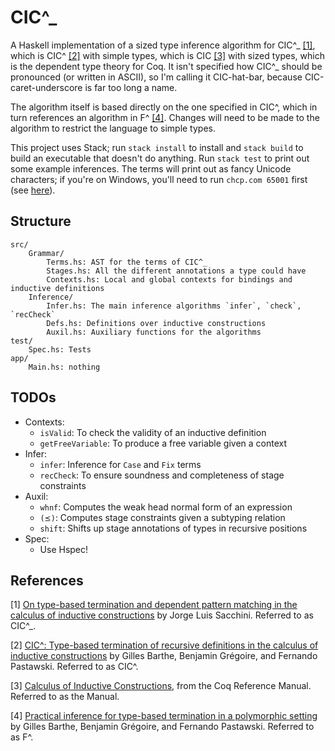 # CIC^_

A Haskell implementation of a sized type inference algorithm for CIC^_ [\[1\]](#f1), which is CIC^ [\[2\]](#f2) with simple types, which is CIC [\[3\]](#f3) with sized types, which is the dependent type theory for Coq. It isn't specified how CIC^_ should be pronounced (or written in ASCII), so I'm calling it CIC-hat-bar, because CIC-caret-underscore is far too long a name.

The algorithm itself is based directly on the one specified in CIC^, which in turn references an algorithm in F^ [\[4\]](#f4). Changes will need to be made to the algorithm to restrict the language to simple types.

This project uses Stack; run `stack install` to install and `stack build` to build an executable that doesn't do anything. Run `stack test` to print out some example inferences. The terms will print out as fancy Unicode characters; if you're on Windows, you'll need to run `chcp.com 65001` first (see [here](https://stackoverflow.com/q/25373116/9270195)).

## Structure
```
src/
    Grammar/
        Terms.hs: AST for the terms of CIC^_
        Stages.hs: All the different annotations a type could have
        Contexts.hs: Local and global contexts for bindings and inductive definitions
    Inference/
        Infer.hs: The main inference algorithms `infer`, `check`, `recCheck`
        Defs.hs: Definitions over inductive constructions
        Auxil.hs: Auxiliary functions for the algorithms
test/
    Spec.hs: Tests
app/
    Main.hs: nothing
```

## TODOs
* Contexts:
    - `isValid`: To check the validity of an inductive definition
    - `getFreeVariable`: To produce a free variable given a context
* Infer:
    - `infer`: Inference for `Case` and `Fix` terms
    - `recCheck`: To ensure soundness and completeness of stage constraints
* Auxil:
    - `whnf`: Computes the weak head normal form of an expression
    - `(⪯)`: Computes stage constraints given a subtyping relation
    - `shift`: Shifts up stage annotations of types in recursive positions
* Spec:
    - Use Hspec!

## References
<span id="f1">[1]</span> [On type-based termination and dependent pattern matching in the calculus of inductive constructions](https://pastel.archives-ouvertes.fr/pastel-00622429) by Jorge Luis Sacchini. Referred to as CIC^_.

<span id="f2">[2]</span> [CIC^: Type-based termination of recursive definitions in the calculus of inductive constructions](https://link.springer.com/chapter/10.1007/11916277_18) by Gilles Barthe, Benjamin Grégoire, and Fernando Pastawski. Referred to as CIC^.

<span id="f3">[3]</span> [Calculus of Inductive Constructions](https://coq.inria.fr/distrib/current/refman/language/cic.html), from the Coq Reference Manual. Referred to as the Manual.

<span id="f4">[4]</span> [Practical inference for type-based termination in a polymorphic setting](https://link.springer.com/chapter/10.1007/11417170_7) by Gilles Barthe, Benjamin Grégoire, and Fernando Pastawski. Referred to as F^.
